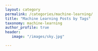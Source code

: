 ```yaml
---
layout: category
permalink: /categories/machine-learning/
title: "Machine Learning Posts by Tags"
taxonomy: machine-learning
author_profile: true
header:
   image: "/images/sky.jpg"

---
```



